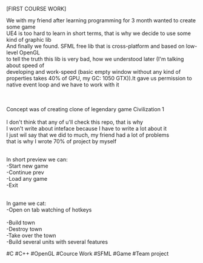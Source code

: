 [FIRST COURSE WORK]

We with my friend after learning programming for 3 month wanted to create some game </br>
UE4 is too hard to learn in short terms, that is why we decide to use some kind of graphic lib </br>
And finally we found. SFML free lib that is cross-platform and based on low-level OpenGL </br>
to tell the truth this lib is very bad, how we understood later (I'm talking about speed of </br>
developing and work-speed (basic empty window without any kind of properties takes 40% of GPU, my GC: 1050 GTX)).It gave us permission to </br>
native event loop and we have to work with it</br>
 </br>
 
 </br>Concept was of creating clone of legendary game Civilization 1 </br>
 </br>I don't think that any of u'll check this repo, that is why </br>
 I won't write about inteface because I have to write a lot about it </br>
 I just wil say that we did to much, my friend had a lot of problems </br>
 that is why I wrote 70% of project by myself </br>
 
  </br>In short preview we can: </br>
  -Start new game </br>
  -Continue prev </br>
  -Load any game </br>
  -Exit

 </br>In game we cat: </br>
-Open on tab watching of hotkeys </br> </br>
-Build town </br>
-Destroy town </br>
-Take over the town </br>
-Build several units with several features

#C #C++ #OpenGL #Cource Work #SFML #Game #Team project
